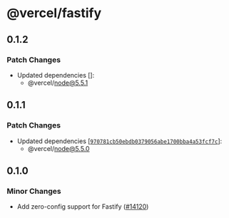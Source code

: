 # @vercel/fastify

## 0.1.2

### Patch Changes

- Updated dependencies []:
  - @vercel/node@5.5.1

## 0.1.1

### Patch Changes

- Updated dependencies [[`970781cb50ebdb0379056abe1700bba4a53fcf7c`](https://github.com/vercel/vercel/commit/970781cb50ebdb0379056abe1700bba4a53fcf7c)]:
  - @vercel/node@5.5.0

## 0.1.0

### Minor Changes

- Add zero-config support for Fastify ([#14120](https://github.com/vercel/vercel/pull/14120))
